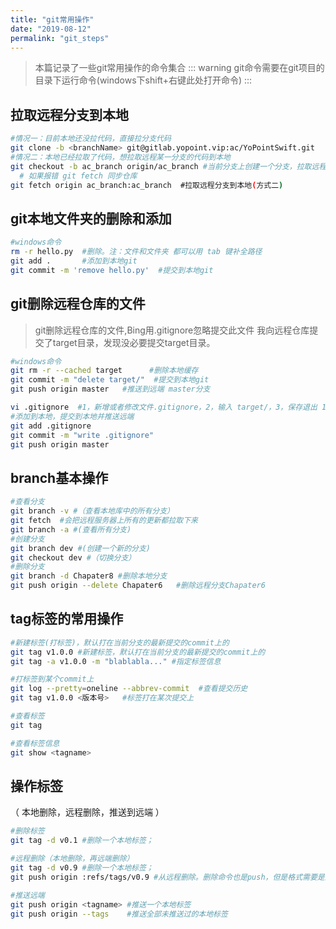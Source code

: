 ```yaml
---
title: "git常用操作"
date: "2019-08-12"
permalink: "git_steps"
---
```

>本篇记录了一些git常用操作的命令集合
::: warning
git命令需要在git项目的目录下运行命令(windows下shift+右键此处打开命令)
:::
## 拉取远程分支到本地
```sh
#情况一：目前本地还没拉代码，直接拉分支代码
git clone -b <branchName> git@gitlab.yopoint.vip:ac/YoPointSwift.git
#情况二：本地已经拉取了代码，想拉取远程某一分支的代码到本地
git checkout -b ac_branch origin/ac_branch #当前分支上创建一个分支，拉取远程到本地（方式一）
  # 如果报错 git fetch 同步仓库
git fetch origin ac_branch:ac_branch  #拉取远程分支到本地(方式二)
```
## git本地文件夹的删除和添加
```sh
#windows命令
rm -r hello.py  #删除。注：文件和文件夹 都可以用 tab 键补全路径
git add .       #添加到本地git
git commit -m 'remove hello.py'  #提交到本地git
```
## git删除远程仓库的文件
>git删除远程仓库的文件,Bing用.gitignore忽略提交此文件
我向远程仓库提交了target目录，发现没必要提交target目录。
```sh
#windows命令
git rm -r --cached target      #删除本地缓存
git commit -m "delete target/"  #提交到本地git   
git push origin master   #推送到远端 master分支

vi .gitignore  #1，新增或者修改文件.gitignore，2，输入 target/，3，保存退出 1,esc  2,:wq
#添加到本地，提交到本地并推送远端
git add .gitignore
git commit -m "write .gitignore"
git push origin master
```

## branch基本操作
```sh
#查看分支
git branch -v #（查看本地库中的所有分支）
git fetch  #会把远程服务器上所有的更新都拉取下来
git branch -a #(查看所有分支)
#创建分支
git branch dev #(创建一个新的分支)
git checkout dev #（切换分支）
#删除分支
git branch -d Chapater8 #删除本地分支
git push origin --delete Chapater6   #删除远程分支Chapater6
```
## tag标签的常用操作
```sh
#新建标签(打标签)，默认打在当前分支的最新提交的commit上的
git tag v1.0.0 #新建标签，默认打在当前分支的最新提交的commit上的
git tag -a v1.0.0 -m "blablabla..." #指定标签信息

#打标签到某个commit上
git log --pretty=oneline --abbrev-commit  #查看提交历史
git tag v1.0.0 <版本号>   #标签打在某次提交上

#查看标签
git tag

#查看标签信息
git show <tagname>
```
## 操作标签
（ 本地删除，远程删除，推送到远端 ）
```sh
#删除标签
git tag -d v0.1 #删除一个本地标签；

#远程删除（本地删除，再远端删除）
git tag -d v0.9 #删除一个本地标签；
git push origin :refs/tags/v0.9 #从远程删除。删除命令也是push，但是格式需要是这样

#推送远端
git push origin <tagname> #推送一个本地标签
git push origin --tags    #推送全部未推送过的本地标签
```
